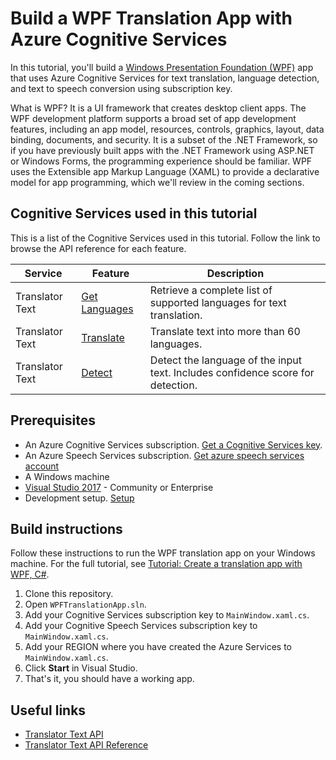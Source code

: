 # Build a WPF Translation App with Azure Cognitive Services

In this tutorial, you'll build a [Windows Presentation Foundation (WPF)](https://docs.microsoft.com/visualstudio/designers/getting-started-with-wpf?view=vs-2017) app that uses Azure Cognitive Services for text translation, language detection, and text to speech conversion using subscription key.

What is WPF? It is a UI framework that creates desktop client apps. The WPF development platform supports a broad set of app development features, including an app model, resources, controls, graphics, layout, data binding, documents, and security. It is a subset of the .NET Framework, so if you have previously built apps with the .NET Framework using ASP.NET or Windows Forms, the programming experience should be familiar. WPF uses the Extensible app Markup Language (XAML) to provide a declarative model for app programming, which we'll review in the coming sections.

## Cognitive Services used in this tutorial

This is a list of the Cognitive Services used in this tutorial. Follow the link to browse the API reference for each feature.

| Service | Feature | Description |
|---------|---------|-------------|
| Translator Text | [Get Languages](https://docs.microsoft.com/azure/cognitive-services/translator/reference/v3-0-languages) | Retrieve a complete list of supported languages for text translation. |
| Translator Text | [Translate](https://docs.microsoft.com/azure/cognitive-services/translator/reference/v3-0-translate) | Translate text into more than 60 languages. |
| Translator Text | [Detect](https://docs.microsoft.com/azure/cognitive-services/translator/reference/v3-0-detect) | Detect the language of the input text. Includes confidence score for detection. |


## Prerequisites

* An Azure Cognitive Services subscription. [Get a Cognitive Services key](https://docs.microsoft.com/azure/cognitive-services/cognitive-services-apis-create-account#multi-service-subscription).
* An Azure Speech Services subscription. [Get azure speech services account](https://docs.microsoft.com/en-in/azure/cognitive-services/speech-service/get-started)
* A Windows machine
* [Visual Studio 2017](https://www.visualstudio.com/downloads/) - Community or Enterprise
* Development setup. [Setup](https://docs.microsoft.com/en-in/azure/cognitive-services/speech-service/quickstarts/setup-platform?tabs=dotnet%2Cwindows%2Cjre%2Cbrowser&pivots=programming-language-csharp)

## Build instructions

Follow these instructions to run the WPF translation app on your Windows machine. For the full tutorial, see [Tutorial: Create a translation app with WPF, C#](https://docs.microsoft.com/azure/cognitive-services/translator/tutorial-wpf-translation-csharp).

1. Clone this repository.
2. Open `WPFTranslationApp.sln`.
3. Add your Cognitive Services subscription key to `MainWindow.xaml.cs`.
4. Add your Cognitive Speech Services subscription key to `MainWindow.xaml.cs`.
5. Add your REGION where you have created the Azure Services to `MainWindow.xaml.cs`.
5. Click **Start** in Visual Studio.
6. That's it, you should have a working app.

## Useful links

* [Translator Text API](https://docs.microsoft.com/azure/cognitive-services/translator/translator-info-overview)
* [Translator Text API Reference](https://docs.microsoft.com/azure/cognitive-services/translator/reference/v3-0-reference)

